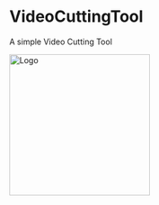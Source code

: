# VideoCuttingTool

A simple Video Cutting Tool

<img src="https://i.imgur.com/AzaU1bo.png" width="250" title="Logo">
